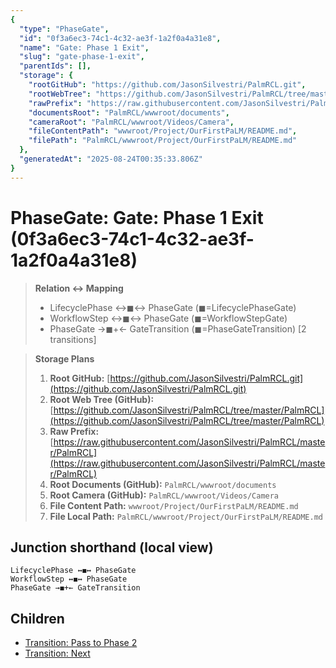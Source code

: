 ```yaml
---
{
  "type": "PhaseGate",
  "id": "0f3a6ec3-74c1-4c32-ae3f-1a2f0a4a31e8",
  "name": "Gate: Phase 1 Exit",
  "slug": "gate-phase-1-exit",
  "parentIds": [],
  "storage": {
    "rootGitHub": "https://github.com/JasonSilvestri/PalmRCL.git",
    "rootWebTree": "https://github.com/JasonSilvestri/PalmRCL/tree/master/PalmRCL",
    "rawPrefix": "https://raw.githubusercontent.com/JasonSilvestri/PalmRCL/master/PalmRCL",
    "documentsRoot": "PalmRCL/wwwroot/documents",
    "cameraRoot": "PalmRCL/wwwroot/Videos/Camera",
    "fileContentPath": "wwwroot/Project/OurFirstPaLM/README.md",
    "filePath": "PalmRCL/wwwroot/Project/OurFirstPaLM/README.md"
  },
  "generatedAt": "2025-08-24T00:35:33.806Z"
}
---
```

# PhaseGate: Gate: Phase 1 Exit (0f3a6ec3-74c1-4c32-ae3f-1a2f0a4a31e8)

> **Relation ↔ Mapping**
> - LifecyclePhase ↔◼↔ PhaseGate (◼=LifecyclePhaseGate)
> - WorkflowStep ↔◼↔ PhaseGate (◼=WorkflowStepGate)
> - PhaseGate →◼+← GateTransition (◼=PhaseGateTransition) [2 transitions]

> **Storage Plans**
> 1. **Root GitHub:** [https://github.com/JasonSilvestri/PalmRCL.git](https://github.com/JasonSilvestri/PalmRCL.git)
> 2. **Root Web Tree (GitHub):** [https://github.com/JasonSilvestri/PalmRCL/tree/master/PalmRCL](https://github.com/JasonSilvestri/PalmRCL/tree/master/PalmRCL)
> 3. **Raw Prefix:** [https://raw.githubusercontent.com/JasonSilvestri/PalmRCL/master/PalmRCL](https://raw.githubusercontent.com/JasonSilvestri/PalmRCL/master/PalmRCL)
> 4. **Root Documents (GitHub):** `PalmRCL/wwwroot/documents`
> 5. **Root Camera (GitHub):** `PalmRCL/wwwroot/Videos/Camera`
> 6. **File Content Path:** `wwwroot/Project/OurFirstPaLM/README.md`
> 7. **File Local Path:** `PalmRCL/wwwroot/Project/OurFirstPaLM/README.md`

## Junction shorthand (local view)
```plaintext
LifecyclePhase ↔◼↔ PhaseGate
WorkflowStep ↔◼↔ PhaseGate
PhaseGate →◼+← GateTransition
```

## Children
- [Transition: Pass to Phase 2](/docs/palms/palm-demo-44b026db-ab7d-46c8-8d54-a2ff2d244c19/transitions/pass-to-phase-2-eac873ea-bc29-5787-8c1c-27180cdebd18.md)
- [Transition: Next](/docs/palms/palm-demo-44b026db-ab7d-46c8-8d54-a2ff2d244c19/transitions/next-4492aa32-3d94-5e1e-818d-e3240ae36a5b.md)
